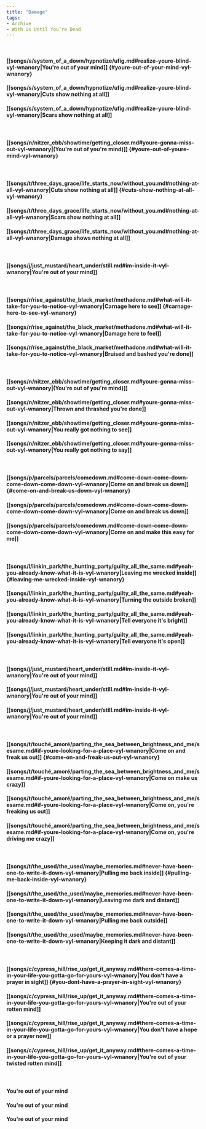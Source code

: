 ```yaml
---
title: "Damage"
tags:
- Archive
- With Us Until You’re Dead
---
```

&nbsp;
#### [[songs/s/system_of_a_down/hypnotize/ufig.md#realize-youre-blind-vyl-wnanory|You're out of your mind]] {#youre-out-of-your-mind-vyl-wnanory}
#### [[songs/s/system_of_a_down/hypnotize/ufig.md#realize-youre-blind-vyl-wnanory|Cuts show nothing at all]]
#### [[songs/s/system_of_a_down/hypnotize/ufig.md#realize-youre-blind-vyl-wnanory|Scars show nothing at all]]
&nbsp;
#### [[songs/n/nitzer_ebb/showtime/getting_closer.md#youre-gonna-miss-out-vyl-wnanory|(You're out of you're mind)]] {#youre-out-of-youre-mind-vyl-wnanory}
&nbsp;
#### [[songs/t/three_days_grace/life_starts_now/without_you.md#nothing-at-all-vyl-wnanory|Cuts show nothing at all]] {#cuts-show-nothing-at-all-vyl-wnanory}
#### [[songs/t/three_days_grace/life_starts_now/without_you.md#nothing-at-all-vyl-wnanory|Scars show nothing at all]]
#### [[songs/t/three_days_grace/life_starts_now/without_you.md#nothing-at-all-vyl-wnanory|Damage shows nothing at all]]
&nbsp;
#### [[songs/j/just_mustard/heart_under/still.md#im-inside-it-vyl-wnanory|You're out of your mind]]
&nbsp;
#### [[songs/r/rise_against/the_black_market/methadone.md#what-will-it-take-for-you-to-notice-vyl-wnanory|Carnage here to see]] {#carnage-here-to-see-vyl-wnanory}
#### [[songs/r/rise_against/the_black_market/methadone.md#what-will-it-take-for-you-to-notice-vyl-wnanory|Damage here to feel]]
#### [[songs/r/rise_against/the_black_market/methadone.md#what-will-it-take-for-you-to-notice-vyl-wnanory|Bruised and bashed you're done]]
&nbsp;
#### [[songs/n/nitzer_ebb/showtime/getting_closer.md#youre-gonna-miss-out-vyl-wnanory|(You're out of you're mind)]]
#### [[songs/n/nitzer_ebb/showtime/getting_closer.md#youre-gonna-miss-out-vyl-wnanory|Thrown and thrashed you're done]]
#### [[songs/n/nitzer_ebb/showtime/getting_closer.md#youre-gonna-miss-out-vyl-wnanory|You really got nothing to see]]
#### [[songs/n/nitzer_ebb/showtime/getting_closer.md#youre-gonna-miss-out-vyl-wnanory|You really got nothing to say]]
&nbsp;
#### [[songs/p/parcels/parcels/comedown.md#come-down-come-down-come-down-come-down-vyl-wnanory|Come on and break us down]] {#come-on-and-break-us-down-vyl-wnanory}
#### [[songs/p/parcels/parcels/comedown.md#come-down-come-down-come-down-come-down-vyl-wnanory|Come on and break us down]]
#### [[songs/p/parcels/parcels/comedown.md#come-down-come-down-come-down-come-down-vyl-wnanory|Come on and make this easy for me]]
&nbsp;
#### [[songs/l/linkin_park/the_hunting_party/guilty_all_the_same.md#yeah-you-already-know-what-it-is-vyl-wnanory|Leaving me wrecked inside]] {#leaving-me-wrecked-inside-vyl-wnanory}
#### [[songs/l/linkin_park/the_hunting_party/guilty_all_the_same.md#yeah-you-already-know-what-it-is-vyl-wnanory|Turning the outside broken]]
#### [[songs/l/linkin_park/the_hunting_party/guilty_all_the_same.md#yeah-you-already-know-what-it-is-vyl-wnanory|Tell everyone it's bright]]
#### [[songs/l/linkin_park/the_hunting_party/guilty_all_the_same.md#yeah-you-already-know-what-it-is-vyl-wnanory|Tell everyone it's open]]
&nbsp;
#### [[songs/j/just_mustard/heart_under/still.md#im-inside-it-vyl-wnanory|You're out of your mind]]
#### [[songs/j/just_mustard/heart_under/still.md#im-inside-it-vyl-wnanory|You're out of your mind]]
#### [[songs/j/just_mustard/heart_under/still.md#im-inside-it-vyl-wnanory|You're out of your mind]]
&nbsp;
#### [[songs/t/touché_amoré/parting_the_sea_between_brightness_and_me/sesame.md#if-youre-looking-for-a-place-vyl-wnanory|Come on and freak us out]] {#come-on-and-freak-us-out-vyl-wnanory}
#### [[songs/t/touché_amoré/parting_the_sea_between_brightness_and_me/sesame.md#if-youre-looking-for-a-place-vyl-wnanory|Come on make us crazy]]
#### [[songs/t/touché_amoré/parting_the_sea_between_brightness_and_me/sesame.md#if-youre-looking-for-a-place-vyl-wnanory|Come on, you're freaking us out]]
#### [[songs/t/touché_amoré/parting_the_sea_between_brightness_and_me/sesame.md#if-youre-looking-for-a-place-vyl-wnanory|Come on, you're driving me crazy]]
&nbsp;
#### [[songs/t/the_used/the_used/maybe_memories.md#never-have-been-one-to-write-it-down-vyl-wnanory|Pulling me back inside]] {#pulling-me-back-inside-vyl-wnanory}
#### [[songs/t/the_used/the_used/maybe_memories.md#never-have-been-one-to-write-it-down-vyl-wnanory|Leaving me dark and distant]]
#### [[songs/t/the_used/the_used/maybe_memories.md#never-have-been-one-to-write-it-down-vyl-wnanory|Pulling me back outside]]
#### [[songs/t/the_used/the_used/maybe_memories.md#never-have-been-one-to-write-it-down-vyl-wnanory|Keeping it dark and distant]]
&nbsp;
#### [[songs/c/cypress_hill/rise_up/get_it_anyway.md#there-comes-a-time-in-your-life-you-gotta-go-for-yours-vyl-wnanory|You don't have a prayer in sight]] {#you-dont-have-a-prayer-in-sight-vyl-wnanory}
#### [[songs/c/cypress_hill/rise_up/get_it_anyway.md#there-comes-a-time-in-your-life-you-gotta-go-for-yours-vyl-wnanory|You're out of your rotten mind]]
#### [[songs/c/cypress_hill/rise_up/get_it_anyway.md#there-comes-a-time-in-your-life-you-gotta-go-for-yours-vyl-wnanory|You don't have a hope or a prayer now]]
#### [[songs/c/cypress_hill/rise_up/get_it_anyway.md#there-comes-a-time-in-your-life-you-gotta-go-for-yours-vyl-wnanory|You're out of your twisted rotten mind]]
&nbsp;
#### You're out of your mind
#### You're out of your mind
#### You're out of your mind

